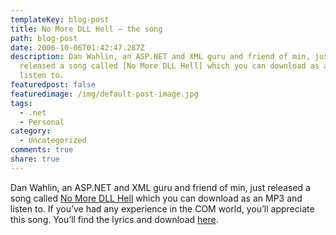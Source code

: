 ```yaml
---
templateKey: blog-post
title: No More DLL Hell – the song
path: blog-post
date: 2006-10-06T01:42:47.287Z
description: Dan Wahlin, an ASP.NET and XML guru and friend of min, just
  released a song called [No More DLL Hell] which you can download as an MP3 and
  listen to.
featuredpost: false
featuredimage: /img/default-post-image.jpg
tags:
  - .net
  - Personal
category:
  - Uncategorized
comments: true
share: true
---
```

<!--StartFragment-->

Dan Wahlin, an ASP.NET and XML guru and friend of min, just released a song called [No More DLL Hell](http://weblogs.asp.net/dwahlin/archive/2006/10/05/New-Song-Released-_2D00_-No-More-DLL-Hell.aspx) which you can download as an MP3 and listen to. If you’ve had any experience in the COM world, you’ll appreciate this song. You’ll find the lyrics and download [here](http://www.interfacett.com/dllhell).

<!--EndFragment-->